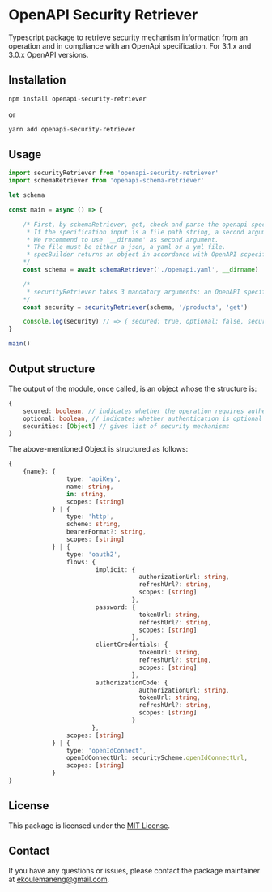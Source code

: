 # OpenAPI Security Retriever

Typescript package to retrieve security mechanism information from an operation and in compliance with an OpenApi specification. For 3.1.x and 3.0.x OpenAPI versions.

## Installation
```typescript
npm install openapi-security-retriever 
```
or
```typescript
yarn add openapi-security-retriever
```

## Usage
```typescript
import securityRetriever from 'openapi-security-retriever'
import schemaRetriever from 'openapi-schema-retriever'

let schema

const main = async () => {

    /* First, by schemaRetriever, get, check and parse the openapi specification that can be an object or an file path string.
     * If the specification input is a file path string, a second argument standing for the current working directory is mandatory.
     * We recommend to use '__dirname' as second argument.
     * The file must be either a json, a yaml or a yml file. 
     * specBuilder returns an object in accordance with OpenAPI scpecification.
    */
    const schema = await schemaRetriever('./openapi.yaml', __dirname)

    /*
     * securityRetriever takes 3 mandatory arguments: an OpenAPI specification object, a string as a schema path, and a string as a http request method.
    */
    const security = securityRetriever(schema, '/products', 'get')

    console.log(security) // => { secured: true, optional: false, securities: [ JwtOauth: { type: 'http', scheme: 'bearer', scopes: ['admin'] } ] }
}

main()
```

## Output structure

The output of the module, once called, is an object whose the structure is:
```typescript
{
    secured: boolean, // indicates whether the operation requires authentication
    optional: boolean, // indicates whether authentication is optional or mandatory
    securities: [Object] // gives list of security mechanisms
}
```
The above-mentioned Object is structured as follows:
```typescript
{
    {name}: {
                type: 'apiKey',
                name: string,
                in: string,
                scopes: [string]
            } | {
                type: 'http',
                scheme: string,
                bearerFormat?: string,
                scopes: [string]
            } | {
                type: 'oauth2',
                flows: {
                        implicit: {
                                    authorizationUrl: string,
                                    refreshUrl?: string,
                                    scopes: [string]
                                  },
                        password: {
                                    tokenUrl: string,
                                    refreshUrl?: string,
                                    scopes: [string]
                                  },
                        clientCredentials: {
                                    tokenUrl: string,
                                    refreshUrl?: string,
                                    scopes: [string]
                                  },
                        authorizationCode: {
                                    authorizationUrl: string,
                                    tokenUrl: string,
                                    refreshUrl?: string,
                                    scopes: [string]
                                  }
                       },
                scopes: [string]
            } | {
                type: 'openIdConnect',
                openIdConnectUrl: securityScheme.openIdConnectUrl,
                scopes: [string]
            }
}
```

## License
This package is licensed under the [MIT License](https://opensource.org/licenses/mit).

## Contact
If you have any questions or issues, please contact the package maintainer at ekoulemaneng@gmail.com.
